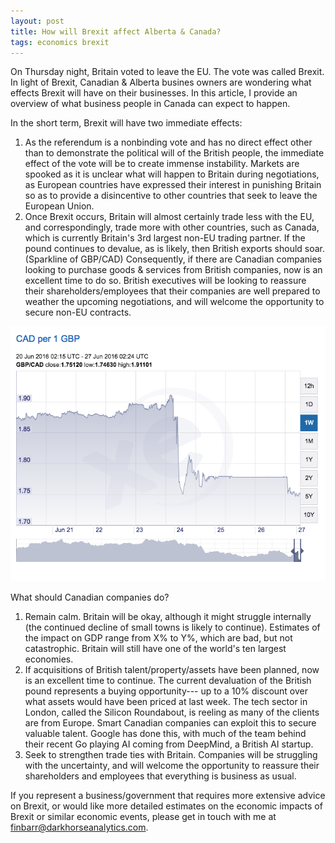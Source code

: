 ```yaml
---
layout: post
title: How will Brexit affect Alberta & Canada?
tags: economics brexit
---
```


On Thursday night, Britain voted to leave the EU. The vote was called Brexit.
In light of Brexit, Canadian & Alberta busines owners are wondering what
effects Brexit will have on their businesses. In this article, I provide an
overview of what business people in Canada can expect to happen. 

In the short term, Brexit will have two immediate effects:

1. As the referendum is a nonbinding vote and has no direct effect other than to
   demonstrate the political will of the British people, the immediate effect
   of the vote will be to create immense instability. Markets are spooked
   as it is unclear what will happen to Britain during negotiations, as
   European countries have expressed their interest in punishing Britain so as
   to provide a disincentive to other countries that seek to leave the European
   Union.
2. Once Brexit occurs, Britain will almost certainly trade less with the EU,
   and correspondingly, trade more with other countries, such as Canada, which
   is currently Britain's 3rd largest non-EU trading partner. If the pound
   continues to devalue, as is likely, then British exports should soar. (Sparkline of GBP/CAD)
   Consequently, if there are Canadian companies looking to purchase goods &
   services from British companies, now is an excellent time to do so. British
   executives will be looking to reassure their shareholders/employees that
   their companies are well prepared to weather the upcoming negotiations, and
   will welcome the opportunity to secure non-EU contracts.

![Exchange rate between CAD and GBP, for the month prior to June 26th.](/images/CAD-GBP.png) 

What should Canadian companies do?

1. Remain calm. Britain will be okay, although it might struggle internally (the
   continued decline of small towns is likely to continue). Estimates of the
   impact on GDP range from X% to Y%, which are bad, but not catastrophic.
   Britain will still have one of the world's ten largest economies. 
2. If acquisitions of British talent/property/assets have been planned, now is
   an excellent time to continue. The current devaluation of the British pound
   represents a buying opportunity--- up to a 10% discount over what assets
   would have been priced at last week. The tech sector in London, called the
   Silicon Roundabout, is reeling as many of the clients are from Europe. Smart
   Canadian companies can exploit this to secure valuable talent. Google has
   done this, with much of the team behind their recent Go playing AI coming
   from DeepMind, a British AI startup. 
3. Seek to strengthen trade ties with Britain.  Companies will be struggling
   with the uncertainty, and will welcome the opportunity to reassure their
   shareholders and employees that everything is business as usual.

If you represent a business/government that requires more extensive advice on
Brexit, or would like more detailed estimates on the economic impacts of Brexit
or similar economic events, please get in touch with me at
[finbarr@darkhorseanalytics.com](mailto:finbarr@darkhorseanalytics.com).
